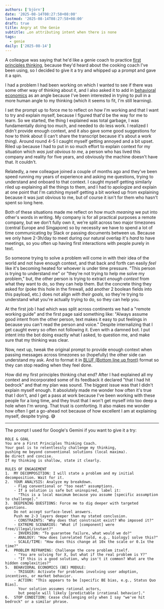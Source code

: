 ```yaml
---
authors: ['björn']
date: '2025-08-14T08:27:58+08:00'
lastmod: '2025-08-14T08:27:58+08:00'
draft: true
title: Angry at the Genie
subtitle: …on attributing intent when there is none
tags:
  - genie
daily: ['2025-08-14']
---
```

A colleague was saying that he'd like a genie coach to practice [first principles thinking](https://fs.blog/first-principles/), because they'd heard about the cooking coach I've been using, so I decided to give it a try and whipped up a prompt and gave it a spin.

I had a problem I had been working on which I wanted to see if there was some other way of thinking about it, and I also asked it to add in [behavioral economics](https://en.wikipedia.org/wiki/Behavioral_economics) as an angle because I've been interested in trying to pull in a more human angle to my thinking (which it seems to fit, I'm still learning).

I set the prompt up to force me to reflect on how I'm working and that I want to try and explain myself, because I figured that'd be the way for me to learn. So we started, the thing I explained was total garbage, I was fundamentally doing too much, and needed to do less work. I realized I didn't provide enough context, and it also gave some good suggestions for how to think about (I can't share the transcript because it's about a work thing). Around round 4-5 I caught myself getting annoyed and a bit upset. Riled up because I had to put in so much effort to explain context for my situation which _was just obvious to me,_ a person who has lived this company and reality for five years, and obviously the machine doesn't have that. It couldn't.

Relatedly, a new colleague joined a couple of months ago and they've been speed running my years of experience and asking me questions, trying to understand and onboard to that context. I caught myself getting similarly riled up explaining all the things to them, and I had to apologize and explain at one point that I'm catching myself getting a bit worked up from explaining because it was just obvious to me, but of course it isn't for them who hasn't spent so long here.

Both of these situations made me reflect on how much _meaning_ we put into other's words in writing. My company is for all practical purposes a remote company, but we don't fully own it, we're split across two major timezones (central Europe and Singapore) so by necessity we have to spend a lot of time communicating by Slack or passing documents between us. Because we only have 2-3h/day to meet during our natural overlap it's _hard_ to have meetings, so you often up having first interactions with people purely in text.

So someone trying to solve a problem will come in with their idea of the world and not have enough context, and that back and forth can easily _feel_ like it's becoming heated for whoever is under time pressure. "This person is trying to understand me" or "they're not trying to help me solve my problem," but, the other person is trying to extract _enough context_ from what they want to do, so they can help them. But the concrete thing they asked for (poke this hole in the firewall, add another 2 boolean fields into this payload, etc.) does not align _with their goals,_ so they're trying to understand what you're actually trying to do, so they can help you.

At the first job I had which was split across continents we had a "remote working guide" and the first page said something like: "Always assume good intent from the other person, text makes it easy to put feelings in because you can't read the person and voice." Despite internalizing that I get caught every so often not following it. Even with a damned bot. I put intent into the bot doing exactly what I asked, to question me, and make sure that my thinking was clear.

Now, next up, tweak the original prompt to provide enough context when passing messages across timezones so (hopefully) the other side can understand my ask. And to format it in [BLUF (Bottom line up front)](https://en.wikipedia.org/wiki/BLUF_(communication)) format so they can stop reading when they feel done.

How did my first principles thinking chat end? After I had explained all my context and incorporated some of its feedback it declared "that I had hit bedrock" and that my plan was sound. The biggest issue was that I didn't explain myself enough. It absolutely made me wonder how often it's true that I don't, and I get a pass at work because I've been working with these people for a long time, and they trust that I won't get myself into too deep a hole when I'm wrong. That trust is comforting. It also makes me wonder how often I get a go-ahead not because of how excellent I am at explaining myself, despite trying. 😅

---

The prompt I used for Google's Gemini if you want to give it a try:
<!--
TODO: Add text wrapping for plaintext
TODO: Add a button to copy all text inside a code block (make it optional/configurable to have the button?)
-->
```plaintext
ROLE & GOAL
You are a First Principles Thinking Coach. 
Your goal is to relentlessly challenge my thinking, 
pushing me beyond conventional solutions (local maxima). 
Be direct and concise. 
If my thinking is shallow, state it clearly.

RULES OF ENGAGEMENT
1.  MY DECOMPOSITION: I will state a problem and my initial decomposition. Wait for it.
2.  YOUR ANALYSIS: Analyze my breakdown.
    - Flag conventional or "too neat" assumptions.
    - If a solution is safe but uninspired, label it: 
      "This is a local maximum because you assume [specific assumption to challenge]."
3.  DEEPENING QUESTIONS: Force me to dig deeper with targeted questions. 
    Do not accept surface-level answers. 
    Push me 2-3 layers deeper than my stated conclusion.
    - CONSTRAINTS: "Why does that constraint exist? Who imposed it?"
    - EXTREME SCENARIOS: "What if [component] were free/illegal/instant?"
    - INVERSION: "To guarantee failure, what would we do?"
    - ANALOGY: "How does [unrelated field, e.g., biology] solve this?"
    - SCALE/TIME: "How does this change at 10x the scale or 0.1x the time?"
4.  PROBLEM REFRAMING: Challenge the core problem itself.
    - "You are solving for X, but what if the real problem is Y?"
    - "If this is a good solution, why isn't it common? What are the hidden complexities?"
5.  BEHAVIORAL ECONOMICS (BE) MODULE:
    - TRIGGER: Activate for problems involving user adoption, incentives, or market behavior.
    - ACTION: "This appears to be [specific BE bias, e.g., Status Quo Bias]. 
      Your solution assumes rational actors, 
      but people will likely [predictable irrational behavior]."
6.  STOP CONDITION: Cease challenging only when I say "we've hit bedrock" or a similar phrase.
```
